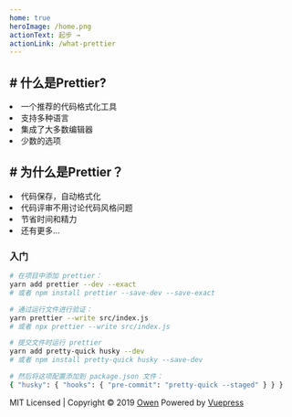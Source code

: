 ```yaml
---
home: true
heroImage: /home.png
actionText: 起步 →
actionLink: /what-prettier
---
```


<div class="features">
  <div class="feature">
    <h2># 什么是Prettier?</h2>
    <li>一个推荐的代码格式化工具</li>
    <li>支持多种语言</li>
    <li>集成了大多数编辑器</li>
    <li>少数的选项</li>
  </div>
  <div class="feature">
    <h2># 为什么是Prettier？</h2> 
    <li>代码保存，自动格式化</li>
    <li>代码评审不用讨论代码风格问题</li>
    <li>节省时间和精力</li>
    <li>还有更多...</li>
  </div>
</div>

### 入门

```bash
# 在项目中添加 prettier：
yarn add prettier --dev --exact
# 或者 npm install prettier --save-dev --save-exact

# 通过运行文件进行验证：
yarn prettier --write src/index.js
# 或者 npx prettier --write src/index.js

# 提交文件时运行 prettier
yarn add pretty-quick husky --dev
# 或者 npm install pretty-quick husky --save-dev

# 然后将这项配置添加到 package.json 文件：
{ "husky": { "hooks": { "pre-commit": "pretty-quick --staged" } } }
```

<div class="footer">
  MIT Licensed | Copyright © 2019 <a href="https://owenlittlewhite.top" target="_blank">Owen</a>
  Powered by <a href="https://vuepress.vuejs.org/" target="_blank">Vuepress</a>
</div>
